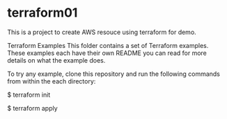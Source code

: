 # terraform01

This is a project to create AWS resouce using terraform for demo. 

Terraform Examples
This folder contains a set of Terraform examples. These examples each have their own README you can read for more details on what the example does.

To try any example, clone this repository and run the following commands from within the each directory:

$ terraform init


$ terraform apply
